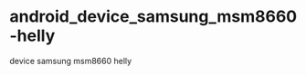 android_device_samsung_msm8660-helly
====================================

device samsung msm8660 helly
